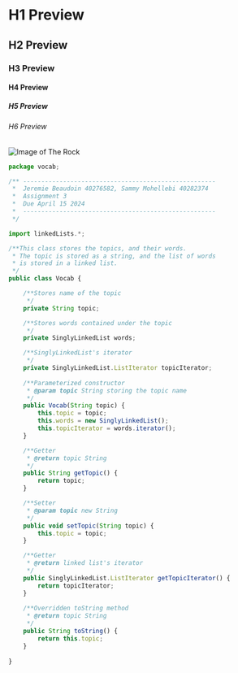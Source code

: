 # H1 Preview
## H2 Preview
### H3 Preview
#### H4 Preview
##### H5 Preview
###### H6 Preview
![Image of The Rock](https://m.media-amazon.com/images/M/MV5BOWU1ODBiNGUtMzVjNi00MzdhLTk0OTktOWRiOTIxMWNhOGI2XkEyXkFqcGdeQXVyMTU2OTM5NDQw._V1_FMjpg_UX1000_.jpg)
``` javascript
package vocab;

/** -----------------------------------------------------
 *	Jeremie Beaudoin 40276582, Sammy Mohellebi 40282374
 *	Assignment 3
 *	Due April 15 2024
 *	-----------------------------------------------------
 */ 

import linkedLists.*;

/**This class stores the topics, and their words.
 * The topic is stored as a string, and the list of words
 * is stored in a linked list.
 */
public class Vocab {

	/**Stores name of the topic
	 */
	private String topic;

	/**Stores words contained under the topic
	 */
	private SinglyLinkedList words;

	/**SinglyLinkedList's iterator
	 */
	private SinglyLinkedList.ListIterator topicIterator;
	
	/**Parameterized constructor
	 * @param topic String storing the topic name
	 */
	public Vocab(String topic) {
		this.topic = topic;
		this.words = new SinglyLinkedList();
		this.topicIterator = words.iterator();
	}

	/**Getter
	 * @return topic String
	 */
	public String getTopic() {
		return topic;
	}

	/**Setter
	 * @param topic new String
	 */
	public void setTopic(String topic) {
		this.topic = topic;
	}

	/**Getter
	 * @return linked list's iterator
	 */
	public SinglyLinkedList.ListIterator getTopicIterator() {
		return topicIterator;
	}
	
	/**Overridden toString method
	 * @return topic String
	 */
	public String toString() {
		return this.topic;
	}
	
}
```
